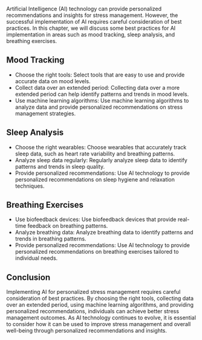 

Artificial Intelligence (AI) technology can provide personalized recommendations and insights for stress management. However, the successful implementation of AI requires careful consideration of best practices. In this chapter, we will discuss some best practices for AI implementation in areas such as mood tracking, sleep analysis, and breathing exercises.

Mood Tracking
-------------

* Choose the right tools: Select tools that are easy to use and provide accurate data on mood levels.
* Collect data over an extended period: Collecting data over a more extended period can help identify patterns and trends in mood levels.
* Use machine learning algorithms: Use machine learning algorithms to analyze data and provide personalized recommendations on stress management strategies.

Sleep Analysis
--------------

* Choose the right wearables: Choose wearables that accurately track sleep data, such as heart rate variability and breathing patterns.
* Analyze sleep data regularly: Regularly analyze sleep data to identify patterns and trends in sleep quality.
* Provide personalized recommendations: Use AI technology to provide personalized recommendations on sleep hygiene and relaxation techniques.

Breathing Exercises
-------------------

* Use biofeedback devices: Use biofeedback devices that provide real-time feedback on breathing patterns.
* Analyze breathing data: Analyze breathing data to identify patterns and trends in breathing patterns.
* Provide personalized recommendations: Use AI technology to provide personalized recommendations on breathing exercises tailored to individual needs.

Conclusion
----------

Implementing AI for personalized stress management requires careful consideration of best practices. By choosing the right tools, collecting data over an extended period, using machine learning algorithms, and providing personalized recommendations, individuals can achieve better stress management outcomes. As AI technology continues to evolve, it is essential to consider how it can be used to improve stress management and overall well-being through personalized recommendations and insights.
